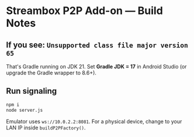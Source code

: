 # Streambox P2P Add-on — Build Notes

## If you see: `Unsupported class file major version 65`
That's Gradle running on JDK 21. Set **Gradle JDK = 17** in Android Studio (or upgrade the Gradle wrapper to 8.6+).

## Run signaling
```bash
npm i
node server.js
```
Emulator uses `ws://10.0.2.2:8081`. For a physical device, change to your LAN IP inside `buildP2PFactory()`.
